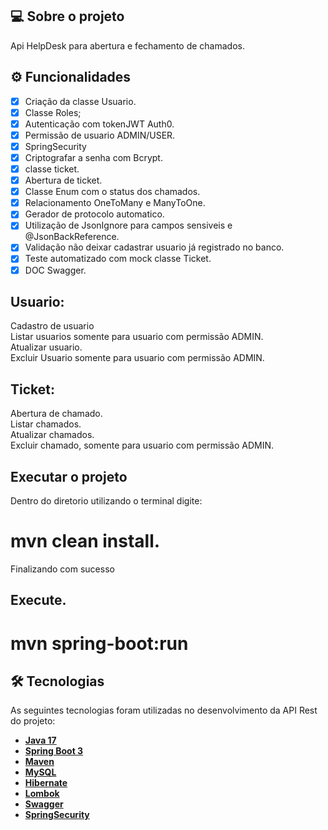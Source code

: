 ## 💻 Sobre o projeto

Api HelpDesk para abertura e fechamento de chamados. 

## ⚙️ Funcionalidades
- [x] Criação da classe Usuario.
- [x] Classe Roles;
- [x] Autenticação com tokenJWT Auth0.
- [x] Permissão de usuario ADMIN/USER.
- [x] SpringSecurity
- [x] Criptografar a senha com Bcrypt.
- [x] classe ticket.
- [x] Abertura de ticket.
- [x] Classe Enum com o status dos chamados.
- [x] Relacionamento OneToMany e ManyToOne.
- [x] Gerador de protocolo automatico.
- [x] Utilização de JsonIgnore para campos sensiveis e @JsonBackReference.
- [x] Validação não deixar cadastrar usuario já registrado no banco.
- [x] Teste automatizado com mock classe Ticket.
- [x] DOC Swagger.

## Usuario:
Cadastro de usuario<br>
Listar usuarios somente para usuario com permissão ADMIN.<br>
Atualizar usuario.<br>
Excluir Usuario somente para usuario com permissão ADMIN.

## Ticket:
Abertura de chamado.<br>
Listar chamados.<br>
Atualizar chamados.<br>
Excluir chamado, somente para usuario com permissão ADMIN.


## Executar o projeto
Dentro do diretorio utilizando o terminal digite:

# mvn clean install.

Finalizando com sucesso

## Execute.

# mvn spring-boot:run

## 🛠 Tecnologias

As seguintes tecnologias foram utilizadas no desenvolvimento da API Rest do projeto:

- **[Java 17](https://www.oracle.com/java)**
- **[Spring Boot 3](https://spring.io/projects/spring-boot)**
- **[Maven](https://maven.apache.org)**
- **[MySQL](https://www.mysql.com)**
- **[Hibernate](https://hibernate.org)**
- **[Lombok](https://projectlombok.org)**
- **[Swagger](https://swagger.io/docs/specification/about/)**
- **[SpringSecurity](https://docs.spring.io/spring-security/reference/index.html)**
